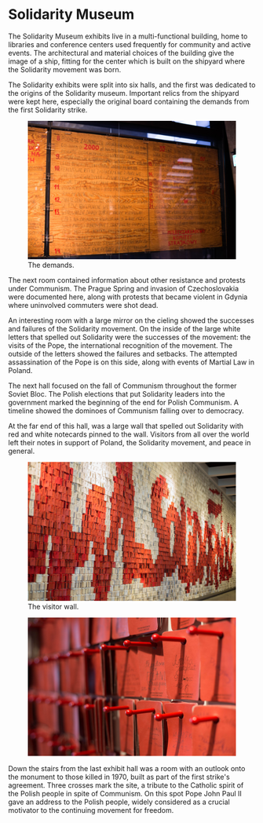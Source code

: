 Solidarity Museum
===========

The Solidarity Museum exhibits live in a multi-functional building, home to libraries and conference centers used frequently for community and active events.
The architectural and material choices of the building give the image of a ship, fitting for the center which is built on the shipyard where the Solidarity movement was born.

The Solidarity exhibits were split into six halls, and the first was dedicated to the origins of the Solidarity museum.
Important relics from the shipyard were kept here, especially the original board containing the demands from the first Solidarity strike.

<figure class="figure">
	<img src="../img/posts/solidarity-demands.jpg" class="figure-img img-fluid img-responsive img-rounded" alt="The original solidarity demands">
	<figcaption class="figure-caption text-right">The demands.</figcaption>
</figure>

The next room contained information about other resistance and protests under Communism.
The Prague Spring and invasion of Czechoslovakia were documented here, along with protests that became violent in Gdynia where uninvolved commuters were shot dead.

An interesting room with a large mirror on the cieling showed the successes and failures of the Solidarity movement.
On the inside of the large white letters that spelled out Solidarity were the successes of the movement: the visits of the Pope, the international recognition of the movement.
The outside of the letters showed the failures and setbacks. The attempted assassination of the Pope is on this side, along with events of Martial Law in Poland.

The next hall focused on the fall of Communism throughout the former Soviet Bloc.
The Polish elections that put Solidarity leaders into the government marked the beginning of the end for Polish Communism.
A timeline showed the dominoes of Communism falling over to democracy.

At the far end of this hall, was a large wall that spelled out Solidarity with red and white notecards pinned to the wall.
Visitors from all over the world left their notes in support of Poland, the Solidarity movement, and peace in general.

<p>
	<figure class="figure">
		<img src="../img/posts/solidarity-visitor-wall.jpg" class="figure-img img-fluid img-responsive img-rounded" alt="The visitor wall at the museum">
		<figcaption class="figure-caption text-right">The visitor wall.</figcaption>
	</figure>
</p>
<p>
	<figure class="figure">
		<img src="../img/posts/solidarity-visitor-wall-closeup.jpg" class="figure-img img-fluid img-responsive img-rounded" alt="A closeup of tags left on the visitor wall">
	</figure>
</p>

Down the stairs from the last exhibit hall was a room with an outlook onto the monument to those killed in 1970, built as part of the first strike's agreement.
Three crosses mark the site, a tribute to the Catholic spirit of the Polish people in spite of Communism.
On this spot Pope John Paul II gave an address to the Polish people, widely considered as a crucial motivator to the continuing movement for freedom.



